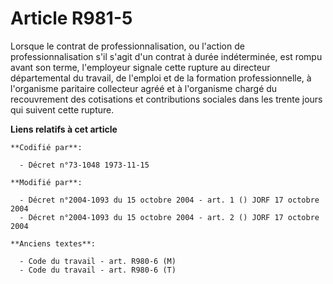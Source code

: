 # Article R981-5

Lorsque le contrat de professionnalisation, ou l'action de professionnalisation s'il s'agit d'un contrat à durée
indéterminée, est rompu avant son terme, l'employeur signale cette rupture au directeur départemental du travail, de l'emploi
et de la formation professionnelle, à l'organisme paritaire collecteur agréé et à l'organisme chargé du recouvrement des
cotisations et contributions sociales dans les trente jours qui suivent cette rupture.

**Liens relatifs à cet article**

	**Codifié par**:

	  - Décret n°73-1048 1973-11-15

	**Modifié par**:

	  - Décret n°2004-1093 du 15 octobre 2004 - art. 1 () JORF 17 octobre 2004
	  - Décret n°2004-1093 du 15 octobre 2004 - art. 2 () JORF 17 octobre 2004

	**Anciens textes**:

	  - Code du travail - art. R980-6 (M)
	  - Code du travail - art. R980-6 (T)
